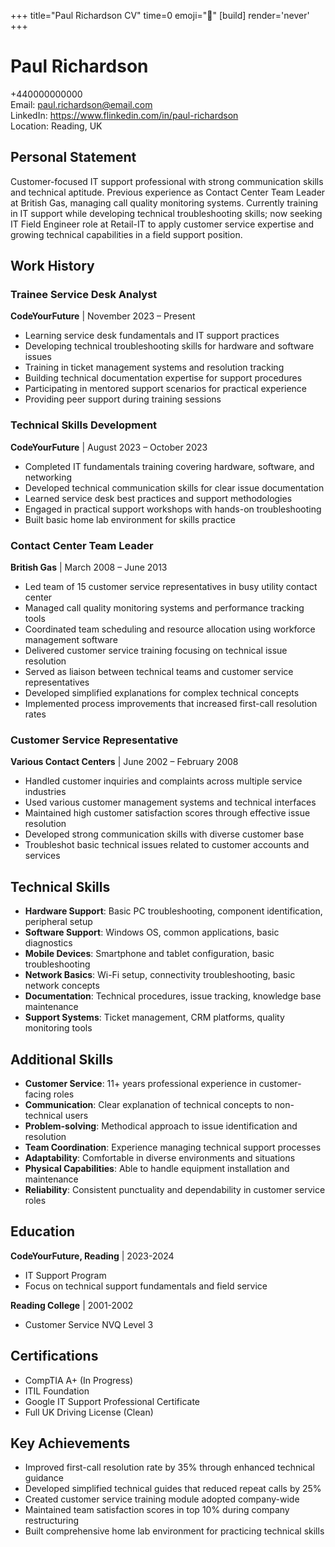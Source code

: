 +++
title="Paul Richardson CV" 
time=0 
emoji="📄" 
[build]
render='never'
+++

# Paul Richardson

+440000000000  
Email: paul.richardson@email.com  
LinkedIn: https://www.flinkedin.com/in/paul-richardson  
Location: Reading, UK

## Personal Statement

Customer-focused IT support professional with strong communication skills and technical aptitude. Previous experience as Contact Center Team Leader at British Gas, managing call quality monitoring systems. Currently training in IT support while developing technical troubleshooting skills; now seeking IT Field Engineer role at Retail-IT to apply customer service expertise and growing technical capabilities in a field support position.

## Work History

### Trainee Service Desk Analyst

**CodeYourFuture** | November 2023 – Present

- Learning service desk fundamentals and IT support practices
- Developing technical troubleshooting skills for hardware and software issues
- Training in ticket management systems and resolution tracking
- Building technical documentation expertise for support procedures
- Participating in mentored support scenarios for practical experience
- Providing peer support during training sessions

### Technical Skills Development

**CodeYourFuture** | August 2023 – October 2023

- Completed IT fundamentals training covering hardware, software, and networking
- Developed technical communication skills for clear issue documentation
- Learned service desk best practices and support methodologies
- Engaged in practical support workshops with hands-on troubleshooting
- Built basic home lab environment for skills practice

### Contact Center Team Leader

**British Gas** | March 2008 – June 2013

- Led team of 15 customer service representatives in busy utility contact center
- Managed call quality monitoring systems and performance tracking tools
- Coordinated team scheduling and resource allocation using workforce management software
- Delivered customer service training focusing on technical issue resolution
- Served as liaison between technical teams and customer service representatives
- Developed simplified explanations for complex technical concepts
- Implemented process improvements that increased first-call resolution rates

### Customer Service Representative

**Various Contact Centers** | June 2002 – February 2008

- Handled customer inquiries and complaints across multiple service industries
- Used various customer management systems and technical interfaces
- Maintained high customer satisfaction scores through effective issue resolution
- Developed strong communication skills with diverse customer base
- Troubleshot basic technical issues related to customer accounts and services

## Technical Skills

- **Hardware Support**: Basic PC troubleshooting, component identification, peripheral setup
- **Software Support**: Windows OS, common applications, basic diagnostics
- **Mobile Devices**: Smartphone and tablet configuration, basic troubleshooting
- **Network Basics**: Wi-Fi setup, connectivity troubleshooting, basic network concepts
- **Documentation**: Technical procedures, issue tracking, knowledge base maintenance
- **Support Systems**: Ticket management, CRM platforms, quality monitoring tools

## Additional Skills

- **Customer Service**: 11+ years professional experience in customer-facing roles
- **Communication**: Clear explanation of technical concepts to non-technical users
- **Problem-solving**: Methodical approach to issue identification and resolution
- **Team Coordination**: Experience managing technical support processes
- **Adaptability**: Comfortable in diverse environments and situations
- **Physical Capabilities**: Able to handle equipment installation and maintenance
- **Reliability**: Consistent punctuality and dependability in customer service roles

## Education

**CodeYourFuture, Reading** | 2023-2024

- IT Support Program
- Focus on technical support fundamentals and field service

**Reading College** | 2001-2002

- Customer Service NVQ Level 3

## Certifications

- CompTIA A+ (In Progress)
- ITIL Foundation
- Google IT Support Professional Certificate
- Full UK Driving License (Clean)

## Key Achievements

- Improved first-call resolution rate by 35% through enhanced technical guidance
- Developed simplified technical guides that reduced repeat calls by 25%
- Created customer service training module adopted company-wide
- Maintained team satisfaction scores in top 10% during company restructuring
- Built comprehensive home lab environment for practicing technical skills
